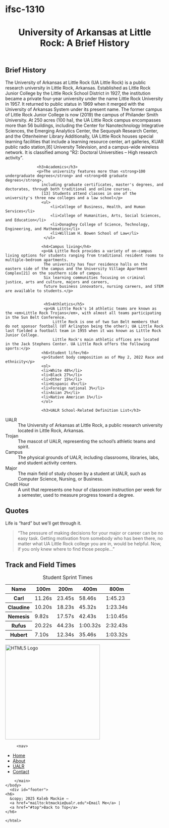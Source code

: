 # ifsc-1310
<!DOCTYPE html>
<html lang="en">
    <head>
        <title>UA Little Rock Overview</title> <!--this allows the text you put inside to appear at the top of the page-->
        <meta charset="utf-8"/> <!--this sets character encoding-->
        <meta name="description" content="this is a test run assignment for the class"/><!--this just gives a short description of the page-->
        <meta name="author" content="Kaleb Mackie"/><!--states the authors name-->
        <meta name="keywords" content="Arkansas, College, Student Life"/><!--a list of words that are commonly found on the page-->
    </head>
    <body>
        <main>
            <header>
                <h1>University of Arkansas at Little Rock: A Brief History</h1>
                 </header>
                 <section id="content">
                 <h2>Brief History</h2>
                <p>The University of Arkansas at Little Rock (UA Little Rock) is a public research university in Little Rock, Arkansas.
                    Established as Little Rock Junior College by the Little Rock School District in 1927, the institution became a private four-year university under the name Little Rock University in 1957.
                    It returned to public status in 1969 when it merged with the University of Arkansas System under its present name. The former campus of Little Rock Junior College is now (2019) the campus of Philander Smith University.
                    At 250 acres (100 ha), the UA Little Rock campus encompasses more than 56 buildings, including the Center for Nanotechnology Integrative Sciences, the Emerging Analytics Center, the Sequoyah Research Center,
                 and the Ottenheimer Library Additionally, UA Little Rock houses special learning facilities that include a learning resource center, art galleries, KUAR public radio station,[6] University Television,
                  and a campus-wide wireless network. It is classified among "R2: Doctoral Universities – High research activity".</p>
                
                  <h3>Academics</h3>
                  <p>The university features more than <strong>100 undergraduate degrees</strong> and <strong>60 graduate degrees</strong>, 
                    including graduate certificates, master's degrees, and doctorates, through both traditional and online courses.
                    [13] Students attend classes in one of the university's three new colleges and a law school</p>
                    <ul>
                        <li>College of Business, Health, and Human Services</li>
                        <li>College of Humanities, Arts, Social Sciences, and Education</li>
                        <li>Donaghey College of Science, Technology, Engineering, and Mathematics</li>
                        <li>William H. Bowen School of Law</li>
                     </ul>

                    <h4>Campus living</h4>
                    <p>UA Little Rock provides a variety of on-campus living options for students ranging from traditional resident rooms to multiple-bedroom apartments.
                     The university has four residence halls on the eastern side of the campus and the University Village Apartment Complex[21] on the southern side of campus.
                     Six learning communities focusing on criminal justice, arts and culture, majors and careers, 
                     future business innovators, nursing careers, and STEM are available to students.</p>


                     <h5>Athletics</h5>
                     <p>UA Little Rock's 14 athletic teams are known as the <em>Little Rock Trojans</em>, with almost all teams participating in the Sun Belt Conference.
                         Little Rock is one of two Sun Belt members that do not sponsor football (UT Arlington being the other); UA Little Rock last fielded a football team in 1955 when it was known as Little Rock Junior College.
                         Little Rock's main athletic offices are located in the Jack Stephens Center. UA Little Rock offers the following sports:</p>
                    <h6>Student life</h6>
                    <p>Student body composition as of May 2, 2022 Race and ethnicity</p>
                    <ol>
                    <li>White 48%</li>
                    <li>Black 27%</li>
                    <li>Other 15%</li>
                    <li>Hispanic 4%</li>
                    <li>Foreign national 3%</li>
                    <li>Asian 2%</li>
                    <li>Native American	1%</li>
                    </ol>

                    <h3>UALR School-Related Definition List</h3>
<dl>
  <dt>UALR</dt>
  <dd>The University of Arkansas at Little Rock, a public research university located in Little Rock, Arkansas.</dd>

  <dt>Trojan</dt>
  <dd>The mascot of UALR, representing the school’s athletic teams and spirit.</dd>

  <dt>Campus</dt>
  <dd>The physical grounds of UALR, including classrooms, libraries, labs, and student activity centers.</dd>

  <dt>Major</dt>
  <dd>The main field of study chosen by a student at UALR, such as Computer Science, Nursing, or Business.</dd>

  <dt>Credit Hour</dt>
  <dd>A unit that represents one hour of classroom instruction per week for a semester, used to measure progress toward a degree.</dd>
</dl>
 <h2>Quotes</h2>
  <p>Life is <q>hard</q> but we'll get through it.</p>

  <blockquote cite="https://ualr.edu/communications/2018/03/09/inspiring-quotes-to-get-you-through-college/">
    <p>“The pressure of making decisions for your major or career can be no easy task.
         Getting motivation from somebody who has been there, no matter what UA Little Rock college you are in, would be helpful.
         Now, if you only knew where to find those people…”</p>
  </blockquote>

   <h2>Track and Field Times</h2>
  <table>
    <caption>Student Sprint Times</caption>
    <thead>
      <tr>
        <th scope="col">Name</th>
        <th scope="col">100m</th>
        <th scope="col">200m</th>
        <th scope="col">400m</th>
        <th scope="col">800m</th>
      </tr>
    </thead>
    <tbody>
      <tr>
        <th scope="row">Carl</th>
        <td>11.26s</td>
        <td>23.45s</td>
        <td>58.46s</td>
        <td>1:45.23</td>
      </tr>
      <tr>
        <th scope="row">Claudine</th>
        <td>10.20s</td>
        <td>18.23s</td>
        <td>45.32s</td>
        <td>1:23.34s</td>
      </tr>
      <tr>
        <th scope="row">Nemesis</th>
        <td>9.82s</td>
        <td>17.57s</td>
        <td>42.43s</td>
        <td>1:10.45s</td>
      </tr>
      <tr>
        <th scope="row">Rufus</th>
        <td>20.22s</td>
        <td>44.23s</td>
        <td>1:00.32s</td>
        <td>2:32.43s</td>
      </tr>
      <tr>
        <th scope="row">Hubert</th>
        <td>7.10s</td>
        <td>12.34s</td>
        <td>35.46s</td>
        <td>1:03.32s</td>
      </tr>
    </tbody>
  </table>
<img src="https://thomaswallace.net/wp-content/uploads/2018/02/ualr.png"
       alt="HTML5 Logo"
       width="300"
       height="300" />

</section>

         <nav>
  <ul>
    <li><a href="index.html" title="Go to Home Page">Home</a></li>
    <li><a href="https://en.wikipedia.org/wiki/University_of_Arkansas_at_Little_Rock" title="Learn more about UALR on Wikipedia">About</a></li>
    <li><a href="https://ualr.edu" target="_blank" title="Open UALR official website in a new tab">UALR</a></li>
    <li><a href="mailto:ktmackie@ualr.edu" title="Send us an email">Contact</a></li>
  </ul>
</nav>
  
            
        </main>
    </body>
      <div id="footer">
    <h6>
      &copy; 2025 Kaleb Mackie —
      <a href="mailto:ktmackie@ualr.edu">Email Me</a> |
      <a href="#top">Back to Top</a>
    </h6>
  </div> <!-- /footer -->
</div> 

    </html>
